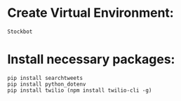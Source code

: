 # Create Virtual Environment:
    Stockbot
# Install necessary packages:
    pip install searchtweets
    pip install python_dotenv
    pip install twilio (npm install twilio-cli -g)
